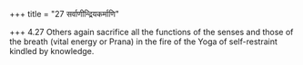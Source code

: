 +++
title = "27 सर्वाणीन्द्रियकर्माणि"

+++
4.27 Others again sacrifice all the functions of the senses and those of
the breath (vital energy or Prana) in the fire of the Yoga of
self-restraint kindled by knowledge.
